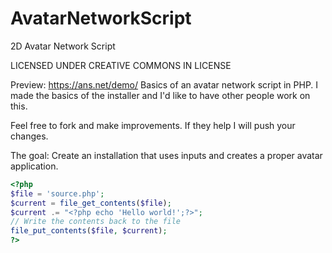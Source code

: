 # AvatarNetworkScript
2D Avatar Network Script

LICENSED UNDER CREATIVE COMMONS IN LICENSE

Preview: https://ans.net/demo/
Basics of an avatar network script in PHP.
I made the basics of the installer and I'd like to have other people work on this.

Feel free to fork and make improvements. If they help I will push your changes.

The goal:
Create an installation that uses inputs and creates a proper avatar application.

```php
<?php
$file = 'source.php';
$current = file_get_contents($file);
$current .= "<?php echo 'Hello world!';?>";
// Write the contents back to the file
file_put_contents($file, $current);
?>
```
